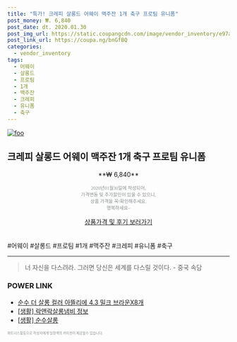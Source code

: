 ```yaml
--- 
title: "특가! 크레피 살롱드 어웨이 맥주잔 1개 축구 프로팀 유니폼" 
post_money: ₩. 6,840 
post_date: dt. 2020.01.30 
post_img_url: https://static.coupangcdn.com/image/vendor_inventory/e97a/fb6c7256e0a00c5e35b6f42feda8664a54d3e3a1e50ecba22ee2883ec971.jpg 
post_link_url: https://coupa.ng/bnGfBQ 
categories: 
  - vendor_inventory 
tags: 
  - 어웨이 
  - 살롱드 
  - 프로팀 
  - 1개 
  - 맥주잔 
  - 크레피 
  - 유니폼 
  - 축구 
--- 
```

[![foo](https://static.coupangcdn.com/image/vendor_inventory/e97a/fb6c7256e0a00c5e35b6f42feda8664a54d3e3a1e50ecba22ee2883ec971.jpg)](https://coupa.ng/bnGfBQ) 

## 크레피 살롱드 어웨이 맥주잔 1개 축구 프로팀 유니폼 
<p style="text-align: center;">**₩ 6,840**</p> 
<p style="text-align: center;"><span style="color: #898c8f; font-family: Georgia,Times,serif; font-size: 0.75em;">2020년01월30일에 작성되어, <br>가격변동 및 추가할인이 있을 수 있으니,<br> 상품 가격을 꼭!확인해주세요.<br>행복하세요~</span> 
</p>	 
<div markdown="0" style="text-align: center;"><a href="https://coupa.ng/bnGfBQ" class="btn btn--success">상품가격 및 후기 보러가기</a></div> 
<br><br> 
  #어웨이 #살롱드 #프로팀 #1개 #맥주잔 #크레피 #유니폼 #축구 
<hr> 

> 너 자신을 다스려라. 그러면 당신은 세계를 다스릴 것이다. - 중국 속담 


### POWER LINK

* <a href="https://blog.naver.com/sakai111/221783445059" target="_blank">순수 더 살롱 컬러 아뜰리에 4.3 밀크 브라운X8개</a>
* <a href="https://blog.naver.com/sakai111/221761925812" target="_blank"> [생활] 락앤락살롱냄비 정보 </a>
* <a href="https://blog.naver.com/fasyy4321/221759060957" target="_blank"> [생활] 순수살롱  </a>

<span style="color: #898c8f; font-family: Georgia,Times,serif; font-size: 0.55em;">파트너스활동으로 작성자에게 일정액의 커미션이 제공될수 있습니다.</span> 
